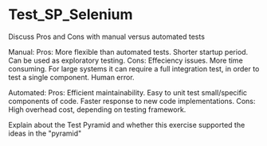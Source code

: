 # Test_SP_Selenium

Discuss Pros and Cons with manual versus automated tests

Manual:
Pros:
More flexible than automated tests.
Shorter startup period.
Can be used as exploratory testing.
Cons:
Effeciency issues. 
More time consuming.
For large systems it can require a full integration test, in order to test a single component.
Human error.

Automated:
Pros:
Efficient maintainability.
Easy to unit test small/specific components of code.
Faster response to new code implementations.
Cons:
High overhead cost, depending on testing framework.

Explain about the Test Pyramid and whether this exercise supported the ideas in the "pyramid"
 
